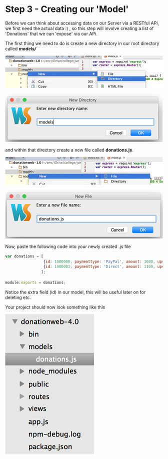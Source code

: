 # Step 3 - Creating our 'Model'

Before we can think about accessing data on our Server via a RESTful APi, we first need the actual data :) , so this step will involve creating a list of 'Donations' that we can 'expose' via our APi.

The first thing we need to do is create a new directory in our root directory called ***models/*** 

![](../lab02/images/lab02s05.png)

![](../lab02/images/lab02s06.png)

and within that directory create a new file called **donations.js**.

![](../lab02/images/lab02s07.png)

![](../lab02/images/lab02s08.png)

Now, paste the following code into your newly created .js file

```javascript
var donations = [
				 {id: 1000000, paymenttype: 'PayPal', amount: 1600, upvotes: 1}, 
				 {id: 1000001, paymenttype: 'Direct', amount: 1100, upvotes: 2}
				];

module.exports = donations;
```
Notice the extra field (id) in our model, this will be useful later on for deleting etc.

Your project should now look something like this

![](../images/lab4.step3.1.png)